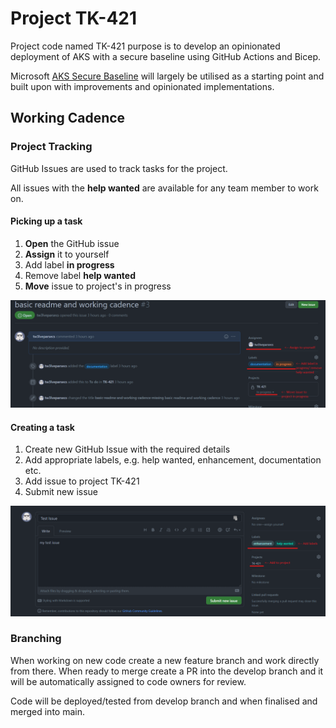 # Project TK-421
Project code named TK-421 purpose is to develop an opinionated deployment of AKS with a secure baseline using GitHub Actions and Bicep.

Microsoft [AKS Secure Baseline](https://github.com/mspnp/aks-secure-baseline) will largely be utilised as a starting point and built upon with improvements and opinionated implementations. 

## Working Cadence 

### Project Tracking
GitHub Issues are used to track tasks for the project.

All issues with the **help wanted** are available for any team member to work on. 

#### Picking up a task
1. **Open** the GitHub issue
2. **Assign** it to yourself
3. Add label **in progress**
4. Remove label **help wanted**
5. **Move** issue to project's in progress

![Create GitHub Issue](docs/media/pickup-github-issue.png)

#### Creating a task
1. Create new GitHub Issue with the required details
2. Add appropriate labels, e.g. help wanted, enhancement, documentation etc.
3. Add issue to project TK-421
4. Submit new issue

![Create GitHub Issue](docs/media/create-github-issue.png)

### Branching
When working on new code create a new feature branch and work directly from there. 
When ready to merge create a PR into the develop branch and it will be automatically assigned to code owners for review.

Code will be deployed/tested from develop branch and when finalised and merged into main.